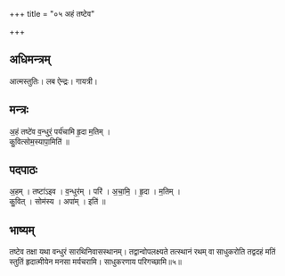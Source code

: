 +++
title = "०५ अहं तष्टेव"

+++
## अधिमन्त्रम्
आत्मस्तुतिः। लब ऐन्द्रः। गायत्री।

## मन्त्रः
अ॒हं तष्टे॑व व॒न्धुरं॒ पर्य॑चामि हृ॒दा म॒तिम् ।  
कु॒वित्सोम॒स्यापा॒मिति॑ ॥

## पदपाठः
अ॒हम् । तष्टा॑ऽइव । व॒न्धुर॑म् । परि॑ । अ॒चा॒मि॒ । हृ॒दा । म॒तिम् ।  
कु॒वित् । सोम॑स्य । अपा॑म् । इति॑ ॥

## भाष्यम्
तष्टेव तक्षा यथा वन्धुरं सारथिनिवासस्थानम्। तद्वान्वोपलक्ष्यते तत्स्थानं रथम् वा साधुकरोति तद्वदहं मतिं स्तुतिं हृदात्मीयेन मनसा मर्यचरामि। साधुकरणाय परिगच्छामि॥५॥